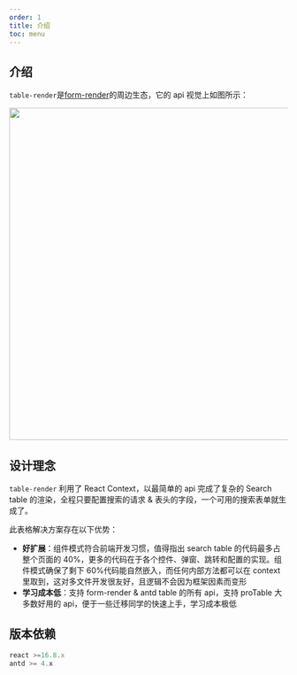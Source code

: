 ```yaml
---
order: 1
title: 介绍
toc: menu
---
```


## 介绍

`table-render`是[form-render](https://x-render.gitee.io/form-render/)的周边生态，它的 api 视觉上如图所示：

<img src="https://img.alicdn.com/tfs/TB101OZm9slXu8jSZFuXXXg7FXa-1608-1156.png" width="600px" />

## 设计理念

`table-render` 利用了 React Context，以最简单的 api 完成了复杂的 Search table 的渲染，全程只要配置搜索的请求 & 表头的字段，一个可用的搜索表单就生成了。

此表格解决方案存在以下优势：

- **好扩展**：组件模式符合前端开发习惯，值得指出 search table 的代码最多占整个页面的 40%，更多的代码在于各个控件、弹窗、跳转和配置的实现。组件模式确保了剩下 60%代码能自然嵌入，而任何内部方法都可以在 context 里取到，这对多文件开发很友好，且逻辑不会因为框架因素而变形
- **学习成本低**：支持 form-render & antd table 的所有 api，支持 proTable 大多数好用的 api，便于一些迁移同学的快速上手，学习成本极低

## 版本依赖

```js
react >=16.8.x
antd >= 4.x
```
